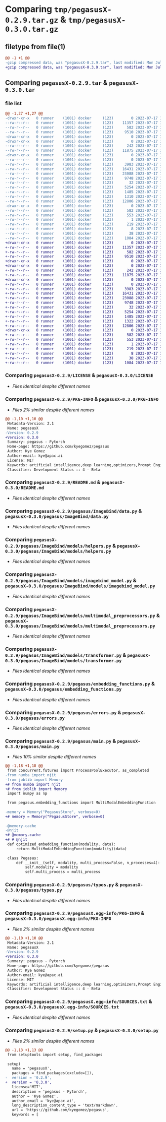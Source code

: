 # Comparing `tmp/pegasusX-0.2.9.tar.gz` & `tmp/pegasusX-0.3.0.tar.gz`

## filetype from file(1)

```diff
@@ -1 +1 @@
-gzip compressed data, was "pegasusX-0.2.9.tar", last modified: Mon Jul 17 15:47:15 2023, max compression
+gzip compressed data, was "pegasusX-0.3.0.tar", last modified: Mon Jul 17 15:52:03 2023, max compression
```

## Comparing `pegasusX-0.2.9.tar` & `pegasusX-0.3.0.tar`

### file list

```diff
@@ -1,27 +1,27 @@
-drwxr-xr-x   0 runner    (1001) docker     (123)        0 2023-07-17 15:47:15.791410 pegasusX-0.2.9/
--rw-r--r--   0 runner    (1001) docker     (123)    11357 2023-07-17 15:47:00.000000 pegasusX-0.2.9/LICENSE
--rw-r--r--   0 runner    (1001) docker     (123)      582 2023-07-17 15:47:15.791410 pegasusX-0.2.9/PKG-INFO
--rw-r--r--   0 runner    (1001) docker     (123)     9510 2023-07-17 15:47:00.000000 pegasusX-0.2.9/README.md
-drwxr-xr-x   0 runner    (1001) docker     (123)        0 2023-07-17 15:47:15.787410 pegasusX-0.2.9/pegasus/
-drwxr-xr-x   0 runner    (1001) docker     (123)        0 2023-07-17 15:47:15.791410 pegasusX-0.2.9/pegasus/ImageBind/
--rw-r--r--   0 runner    (1001) docker     (123)      242 2023-07-17 15:47:00.000000 pegasusX-0.2.9/pegasus/ImageBind/__init__.py
--rw-r--r--   0 runner    (1001) docker     (123)    11875 2023-07-17 15:47:00.000000 pegasusX-0.2.9/pegasus/ImageBind/data.py
-drwxr-xr-x   0 runner    (1001) docker     (123)        0 2023-07-17 15:47:15.791410 pegasusX-0.2.9/pegasus/ImageBind/models/
--rw-r--r--   0 runner    (1001) docker     (123)        0 2023-07-17 15:47:00.000000 pegasusX-0.2.9/pegasus/ImageBind/models/__init__.py
--rw-r--r--   0 runner    (1001) docker     (123)     3983 2023-07-17 15:47:00.000000 pegasusX-0.2.9/pegasus/ImageBind/models/helpers.py
--rw-r--r--   0 runner    (1001) docker     (123)    16431 2023-07-17 15:47:00.000000 pegasusX-0.2.9/pegasus/ImageBind/models/imagebind_model.py
--rw-r--r--   0 runner    (1001) docker     (123)    23088 2023-07-17 15:47:00.000000 pegasusX-0.2.9/pegasus/ImageBind/models/multimodal_preprocessors.py
--rw-r--r--   0 runner    (1001) docker     (123)     9748 2023-07-17 15:47:00.000000 pegasusX-0.2.9/pegasus/ImageBind/models/transformer.py
--rw-r--r--   0 runner    (1001) docker     (123)       32 2023-07-17 15:47:00.000000 pegasusX-0.2.9/pegasus/__init__.py
--rw-r--r--   0 runner    (1001) docker     (123)     5254 2023-07-17 15:47:00.000000 pegasusX-0.2.9/pegasus/embedding_functions.py
--rw-r--r--   0 runner    (1001) docker     (123)     1485 2023-07-17 15:47:00.000000 pegasusX-0.2.9/pegasus/errors.py
--rw-r--r--   0 runner    (1001) docker     (123)     1310 2023-07-17 15:47:00.000000 pegasusX-0.2.9/pegasus/main.py
--rw-r--r--   0 runner    (1001) docker     (123)    12806 2023-07-17 15:47:00.000000 pegasusX-0.2.9/pegasus/types.py
-drwxr-xr-x   0 runner    (1001) docker     (123)        0 2023-07-17 15:47:15.791410 pegasusX-0.2.9/pegasusX.egg-info/
--rw-r--r--   0 runner    (1001) docker     (123)      582 2023-07-17 15:47:15.000000 pegasusX-0.2.9/pegasusX.egg-info/PKG-INFO
--rw-r--r--   0 runner    (1001) docker     (123)      553 2023-07-17 15:47:15.000000 pegasusX-0.2.9/pegasusX.egg-info/SOURCES.txt
--rw-r--r--   0 runner    (1001) docker     (123)        1 2023-07-17 15:47:15.000000 pegasusX-0.2.9/pegasusX.egg-info/dependency_links.txt
--rw-r--r--   0 runner    (1001) docker     (123)      219 2023-07-17 15:47:15.000000 pegasusX-0.2.9/pegasusX.egg-info/requires.txt
--rw-r--r--   0 runner    (1001) docker     (123)        8 2023-07-17 15:47:15.000000 pegasusX-0.2.9/pegasusX.egg-info/top_level.txt
--rw-r--r--   0 runner    (1001) docker     (123)       38 2023-07-17 15:47:15.791410 pegasusX-0.2.9/setup.cfg
--rw-r--r--   0 runner    (1001) docker     (123)     1084 2023-07-17 15:47:00.000000 pegasusX-0.2.9/setup.py
+drwxr-xr-x   0 runner    (1001) docker     (123)        0 2023-07-17 15:52:03.520499 pegasusX-0.3.0/
+-rw-r--r--   0 runner    (1001) docker     (123)    11357 2023-07-17 15:51:49.000000 pegasusX-0.3.0/LICENSE
+-rw-r--r--   0 runner    (1001) docker     (123)      582 2023-07-17 15:52:03.520499 pegasusX-0.3.0/PKG-INFO
+-rw-r--r--   0 runner    (1001) docker     (123)     9510 2023-07-17 15:51:49.000000 pegasusX-0.3.0/README.md
+drwxr-xr-x   0 runner    (1001) docker     (123)        0 2023-07-17 15:52:03.520499 pegasusX-0.3.0/pegasus/
+drwxr-xr-x   0 runner    (1001) docker     (123)        0 2023-07-17 15:52:03.520499 pegasusX-0.3.0/pegasus/ImageBind/
+-rw-r--r--   0 runner    (1001) docker     (123)      242 2023-07-17 15:51:49.000000 pegasusX-0.3.0/pegasus/ImageBind/__init__.py
+-rw-r--r--   0 runner    (1001) docker     (123)    11875 2023-07-17 15:51:49.000000 pegasusX-0.3.0/pegasus/ImageBind/data.py
+drwxr-xr-x   0 runner    (1001) docker     (123)        0 2023-07-17 15:52:03.520499 pegasusX-0.3.0/pegasus/ImageBind/models/
+-rw-r--r--   0 runner    (1001) docker     (123)        0 2023-07-17 15:51:49.000000 pegasusX-0.3.0/pegasus/ImageBind/models/__init__.py
+-rw-r--r--   0 runner    (1001) docker     (123)     3983 2023-07-17 15:51:49.000000 pegasusX-0.3.0/pegasus/ImageBind/models/helpers.py
+-rw-r--r--   0 runner    (1001) docker     (123)    16431 2023-07-17 15:51:49.000000 pegasusX-0.3.0/pegasus/ImageBind/models/imagebind_model.py
+-rw-r--r--   0 runner    (1001) docker     (123)    23088 2023-07-17 15:51:49.000000 pegasusX-0.3.0/pegasus/ImageBind/models/multimodal_preprocessors.py
+-rw-r--r--   0 runner    (1001) docker     (123)     9748 2023-07-17 15:51:49.000000 pegasusX-0.3.0/pegasus/ImageBind/models/transformer.py
+-rw-r--r--   0 runner    (1001) docker     (123)       32 2023-07-17 15:51:49.000000 pegasusX-0.3.0/pegasus/__init__.py
+-rw-r--r--   0 runner    (1001) docker     (123)     5254 2023-07-17 15:51:49.000000 pegasusX-0.3.0/pegasus/embedding_functions.py
+-rw-r--r--   0 runner    (1001) docker     (123)     1485 2023-07-17 15:51:49.000000 pegasusX-0.3.0/pegasus/errors.py
+-rw-r--r--   0 runner    (1001) docker     (123)     1322 2023-07-17 15:51:49.000000 pegasusX-0.3.0/pegasus/main.py
+-rw-r--r--   0 runner    (1001) docker     (123)    12806 2023-07-17 15:51:49.000000 pegasusX-0.3.0/pegasus/types.py
+drwxr-xr-x   0 runner    (1001) docker     (123)        0 2023-07-17 15:52:03.520499 pegasusX-0.3.0/pegasusX.egg-info/
+-rw-r--r--   0 runner    (1001) docker     (123)      582 2023-07-17 15:52:03.000000 pegasusX-0.3.0/pegasusX.egg-info/PKG-INFO
+-rw-r--r--   0 runner    (1001) docker     (123)      553 2023-07-17 15:52:03.000000 pegasusX-0.3.0/pegasusX.egg-info/SOURCES.txt
+-rw-r--r--   0 runner    (1001) docker     (123)        1 2023-07-17 15:52:03.000000 pegasusX-0.3.0/pegasusX.egg-info/dependency_links.txt
+-rw-r--r--   0 runner    (1001) docker     (123)      219 2023-07-17 15:52:03.000000 pegasusX-0.3.0/pegasusX.egg-info/requires.txt
+-rw-r--r--   0 runner    (1001) docker     (123)        8 2023-07-17 15:52:03.000000 pegasusX-0.3.0/pegasusX.egg-info/top_level.txt
+-rw-r--r--   0 runner    (1001) docker     (123)       38 2023-07-17 15:52:03.520499 pegasusX-0.3.0/setup.cfg
+-rw-r--r--   0 runner    (1001) docker     (123)     1084 2023-07-17 15:51:49.000000 pegasusX-0.3.0/setup.py
```

### Comparing `pegasusX-0.2.9/LICENSE` & `pegasusX-0.3.0/LICENSE`

 * *Files identical despite different names*

### Comparing `pegasusX-0.2.9/PKG-INFO` & `pegasusX-0.3.0/PKG-INFO`

 * *Files 2% similar despite different names*

```diff
@@ -1,10 +1,10 @@
 Metadata-Version: 2.1
 Name: pegasusX
-Version: 0.2.9
+Version: 0.3.0
 Summary: pegasus - Pytorch
 Home-page: https://github.com/kyegomez/pegasus
 Author: Kye Gomez
 Author-email: kye@apac.ai
 License: MIT
 Keywords: artificial intelligence,deep learning,optimizers,Prompt Engineering
 Classifier: Development Status :: 4 - Beta
```

### Comparing `pegasusX-0.2.9/README.md` & `pegasusX-0.3.0/README.md`

 * *Files identical despite different names*

### Comparing `pegasusX-0.2.9/pegasus/ImageBind/data.py` & `pegasusX-0.3.0/pegasus/ImageBind/data.py`

 * *Files identical despite different names*

### Comparing `pegasusX-0.2.9/pegasus/ImageBind/models/helpers.py` & `pegasusX-0.3.0/pegasus/ImageBind/models/helpers.py`

 * *Files identical despite different names*

### Comparing `pegasusX-0.2.9/pegasus/ImageBind/models/imagebind_model.py` & `pegasusX-0.3.0/pegasus/ImageBind/models/imagebind_model.py`

 * *Files identical despite different names*

### Comparing `pegasusX-0.2.9/pegasus/ImageBind/models/multimodal_preprocessors.py` & `pegasusX-0.3.0/pegasus/ImageBind/models/multimodal_preprocessors.py`

 * *Files identical despite different names*

### Comparing `pegasusX-0.2.9/pegasus/ImageBind/models/transformer.py` & `pegasusX-0.3.0/pegasus/ImageBind/models/transformer.py`

 * *Files identical despite different names*

### Comparing `pegasusX-0.2.9/pegasus/embedding_functions.py` & `pegasusX-0.3.0/pegasus/embedding_functions.py`

 * *Files identical despite different names*

### Comparing `pegasusX-0.2.9/pegasus/errors.py` & `pegasusX-0.3.0/pegasus/errors.py`

 * *Files identical despite different names*

### Comparing `pegasusX-0.2.9/pegasus/main.py` & `pegasusX-0.3.0/pegasus/main.py`

 * *Files 10% similar despite different names*

```diff
@@ -1,18 +1,18 @@
 from concurrent.futures import ProcessPoolExecutor, as_completed
-from numba import njit
-from joblib import Memory
+# from numba import njit
+# from joblib import Memory
 import numpy as np
 
 from pegasus.embedding_functions import MultiModalEmbeddingFunction
 
-memory = Memory("PegasusStore", verbose=0)
+# memory = Memory("PegasusStore", verbose=0)
 
-@memory.cache
-@njit
+# @memory.cache
+# # @njit
 def optimized_embedding_function(modality, data):
     return MultiModalEmbeddingFunction(modality)(data)
 
 class Pegasus:
     def __init__(self, modality, multi_process=False, n_processes=4):
         self.modality = modality
         self.multi_process = multi_process
```

### Comparing `pegasusX-0.2.9/pegasus/types.py` & `pegasusX-0.3.0/pegasus/types.py`

 * *Files identical despite different names*

### Comparing `pegasusX-0.2.9/pegasusX.egg-info/PKG-INFO` & `pegasusX-0.3.0/pegasusX.egg-info/PKG-INFO`

 * *Files 2% similar despite different names*

```diff
@@ -1,10 +1,10 @@
 Metadata-Version: 2.1
 Name: pegasusX
-Version: 0.2.9
+Version: 0.3.0
 Summary: pegasus - Pytorch
 Home-page: https://github.com/kyegomez/pegasus
 Author: Kye Gomez
 Author-email: kye@apac.ai
 License: MIT
 Keywords: artificial intelligence,deep learning,optimizers,Prompt Engineering
 Classifier: Development Status :: 4 - Beta
```

### Comparing `pegasusX-0.2.9/pegasusX.egg-info/SOURCES.txt` & `pegasusX-0.3.0/pegasusX.egg-info/SOURCES.txt`

 * *Files identical despite different names*

### Comparing `pegasusX-0.2.9/setup.py` & `pegasusX-0.3.0/setup.py`

 * *Files 2% similar despite different names*

```diff
@@ -1,13 +1,13 @@
 from setuptools import setup, find_packages
 
 setup(
   name = 'pegasusX',
   packages = find_packages(exclude=[]),
-  version = '0.2.9',
+  version = '0.3.0',
   license='MIT',
   description = 'pegasus - Pytorch',
   author = 'Kye Gomez',
   author_email = 'kye@apac.ai',
   long_description_content_type = 'text/markdown',
   url = 'https://github.com/kyegomez/pegasus',
   keywords = [
```

